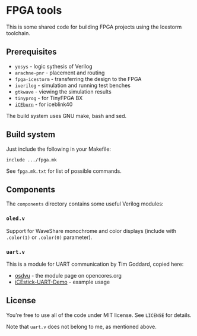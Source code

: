 # FPGA tools

This is some shared code for building FPGA projects using the Icestorm
toolchain.

## Prerequisites

- `yosys` - logic sythesis of Verilog
- `arachne-pnr` - placement and routing
- `fpga-icestorm` - transferring the design to the FPGA
- `iverilog` - simulation and running test benches
- `gtkwave` - viewing the simulation results
- `tinyprog` - for TinyFPGA BX
- [`iCEburn`](https://github.com/davidcarne/iceBurn) - for iceblink40

The build system uses GNU make, bash and sed.

## Build system

Just include the following in your Makefile:

    include .../fpga.mk

See `fpga.mk.txt` for list of possible commands.

## Components

The `components` directory contains some useful Verilog modules:

### `oled.v`

Support for WaveShare monochrome and color displays (include with `.color(1)` or
`.color(0)` parameter).

### `uart.v`

This is a module for UART communication by Tim Goddard, copied here:

- [osdvu](https://opencores.org/project/osdvu) - the module page on opencores.org
- [iCEstick-UART-Demo](https://github.com/cyrozap/iCEstick-UART-Demo) - example usage

## License

You're free to use all of the code under MIT license. See `LICENSE` for
details.

Note that `uart.v` does not belong to me, as mentioned above.
